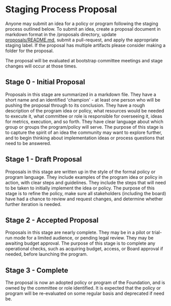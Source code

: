 # Staging Process Proposal

Anyone may submit an idea for a policy or program following the staging process outlined below. To submit an idea, create a proposal document in markdown format in the /proposals directory, update [proposals/README.md](./README.md), submit a pull-request, and apply the appropriate staging label. If the proposal has multiple artifacts please consider making a folder for the proposal.

The proposal will be evaluated at bootstrap committee meetings and stage changes will occur at those times.

## Stage 0 - Initial Proposal
Proposals in this stage are summarized in a markdown file. They have a short name and an identified 'champion' - at least one person who will be pushing the proposal through to its conclusion. They have a rough description of the program idea or policy, what resources would be needed to execute it, what committee or role is responsible for overseeing it, ideas for metrics, execution, and so forth. They have clear language about which group or groups the program/policy will serve. The purpose of this stage is to capture the spirit of an idea the community may want to explore further, and to begin thinking about implementation ideas or process questions that need to be answered.

## Stage 1 - Draft Proposal 
Proposals in this stage are written up in the style of the formal policy or program language. They include examples of the program idea or policy in action, with clear steps and guidelines. They include the steps that will need to be taken to initially implement the idea or policy. The purpose of this stage is to refine the policy, make sure all stakeholders (including the board) have had a chance to review and request changes, and determine whether further iteration is needed. 

## Stage 2 - Accepted Proposal 
Proposals in this stage are nearly complete. They may be in a pilot or trial-run mode for a limited audience, or pending legal review. They may be awaiting budget approval. The purpose of this stage is to complete any operational checks, such as acquiring budget, access, or Board approval if needed, before launching the program.

## Stage 3 - Complete
The proposal is now an adopted policy or program of the Foundation, and is owned by the committee or role identified. It is expected that the policy or program will be re-evaluated on some regular basis and deprecated if need be.

